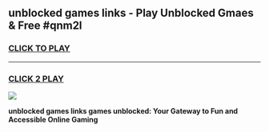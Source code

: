 
## unblocked games links - Play Unblocked Gmaes & Free #qnm2l
<h3>
<a href="https://premium.freeplayer.one?title=unblocked_games_links&ref=03M">CLICK TO PLAY</a></h3>
<hr>

<h3>
<a href="https://premium.freeplayer.one?title=unblocked_games_links&ref=03M">CLICK 2 PLAY</a>
  
</h3>

<a href="https://premium.freeplayer.one?title=unblocked_games_links&ref=03M"><img src="https://clearcache.store/games.png"></a>


**unblocked games links games unblocked: Your Gateway to Fun and Accessible Online Gaming**

